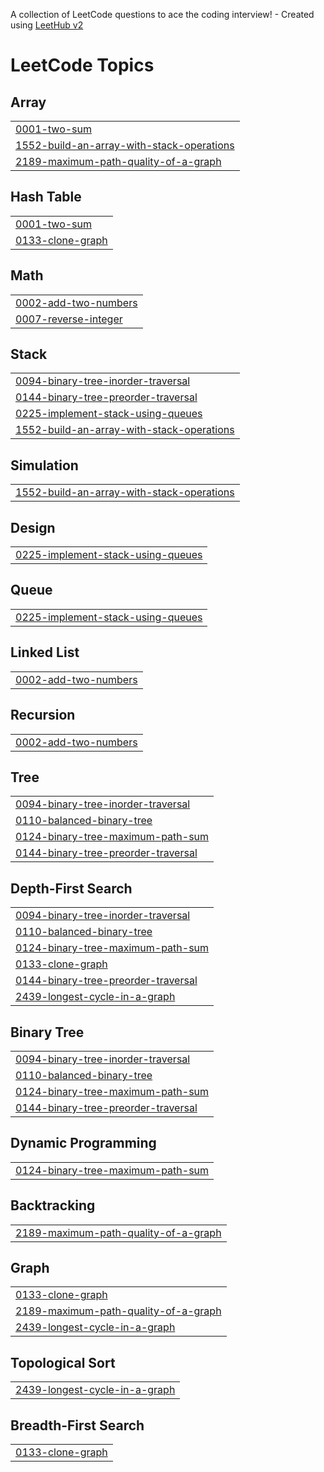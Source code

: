 A collection of LeetCode questions to ace the coding interview! - Created using [LeetHub v2](https://github.com/arunbhardwaj/LeetHub-2.0)
<!---LeetCode Topics Start-->
# LeetCode Topics
## Array
|  |
| ------- |
| [0001-two-sum](https://github.com/whalesesy/leet-code-tasks/tree/master/0001-two-sum) |
| [1552-build-an-array-with-stack-operations](https://github.com/whalesesy/leet-code-tasks/tree/master/1552-build-an-array-with-stack-operations) |
| [2189-maximum-path-quality-of-a-graph](https://github.com/whalesesy/leet-code-tasks/tree/master/2189-maximum-path-quality-of-a-graph) |
## Hash Table
|  |
| ------- |
| [0001-two-sum](https://github.com/whalesesy/leet-code-tasks/tree/master/0001-two-sum) |
| [0133-clone-graph](https://github.com/whalesesy/leet-code-tasks/tree/master/0133-clone-graph) |
## Math
|  |
| ------- |
| [0002-add-two-numbers](https://github.com/whalesesy/leet-code-tasks/tree/master/0002-add-two-numbers) |
| [0007-reverse-integer](https://github.com/whalesesy/leet-code-tasks/tree/master/0007-reverse-integer) |
## Stack
|  |
| ------- |
| [0094-binary-tree-inorder-traversal](https://github.com/whalesesy/leet-code-tasks/tree/master/0094-binary-tree-inorder-traversal) |
| [0144-binary-tree-preorder-traversal](https://github.com/whalesesy/leet-code-tasks/tree/master/0144-binary-tree-preorder-traversal) |
| [0225-implement-stack-using-queues](https://github.com/whalesesy/leet-code-tasks/tree/master/0225-implement-stack-using-queues) |
| [1552-build-an-array-with-stack-operations](https://github.com/whalesesy/leet-code-tasks/tree/master/1552-build-an-array-with-stack-operations) |
## Simulation
|  |
| ------- |
| [1552-build-an-array-with-stack-operations](https://github.com/whalesesy/leet-code-tasks/tree/master/1552-build-an-array-with-stack-operations) |
## Design
|  |
| ------- |
| [0225-implement-stack-using-queues](https://github.com/whalesesy/leet-code-tasks/tree/master/0225-implement-stack-using-queues) |
## Queue
|  |
| ------- |
| [0225-implement-stack-using-queues](https://github.com/whalesesy/leet-code-tasks/tree/master/0225-implement-stack-using-queues) |
## Linked List
|  |
| ------- |
| [0002-add-two-numbers](https://github.com/whalesesy/leet-code-tasks/tree/master/0002-add-two-numbers) |
## Recursion
|  |
| ------- |
| [0002-add-two-numbers](https://github.com/whalesesy/leet-code-tasks/tree/master/0002-add-two-numbers) |
## Tree
|  |
| ------- |
| [0094-binary-tree-inorder-traversal](https://github.com/whalesesy/leet-code-tasks/tree/master/0094-binary-tree-inorder-traversal) |
| [0110-balanced-binary-tree](https://github.com/whalesesy/leet-code-tasks/tree/master/0110-balanced-binary-tree) |
| [0124-binary-tree-maximum-path-sum](https://github.com/whalesesy/leet-code-tasks/tree/master/0124-binary-tree-maximum-path-sum) |
| [0144-binary-tree-preorder-traversal](https://github.com/whalesesy/leet-code-tasks/tree/master/0144-binary-tree-preorder-traversal) |
## Depth-First Search
|  |
| ------- |
| [0094-binary-tree-inorder-traversal](https://github.com/whalesesy/leet-code-tasks/tree/master/0094-binary-tree-inorder-traversal) |
| [0110-balanced-binary-tree](https://github.com/whalesesy/leet-code-tasks/tree/master/0110-balanced-binary-tree) |
| [0124-binary-tree-maximum-path-sum](https://github.com/whalesesy/leet-code-tasks/tree/master/0124-binary-tree-maximum-path-sum) |
| [0133-clone-graph](https://github.com/whalesesy/leet-code-tasks/tree/master/0133-clone-graph) |
| [0144-binary-tree-preorder-traversal](https://github.com/whalesesy/leet-code-tasks/tree/master/0144-binary-tree-preorder-traversal) |
| [2439-longest-cycle-in-a-graph](https://github.com/whalesesy/leet-code-tasks/tree/master/2439-longest-cycle-in-a-graph) |
## Binary Tree
|  |
| ------- |
| [0094-binary-tree-inorder-traversal](https://github.com/whalesesy/leet-code-tasks/tree/master/0094-binary-tree-inorder-traversal) |
| [0110-balanced-binary-tree](https://github.com/whalesesy/leet-code-tasks/tree/master/0110-balanced-binary-tree) |
| [0124-binary-tree-maximum-path-sum](https://github.com/whalesesy/leet-code-tasks/tree/master/0124-binary-tree-maximum-path-sum) |
| [0144-binary-tree-preorder-traversal](https://github.com/whalesesy/leet-code-tasks/tree/master/0144-binary-tree-preorder-traversal) |
## Dynamic Programming
|  |
| ------- |
| [0124-binary-tree-maximum-path-sum](https://github.com/whalesesy/leet-code-tasks/tree/master/0124-binary-tree-maximum-path-sum) |
## Backtracking
|  |
| ------- |
| [2189-maximum-path-quality-of-a-graph](https://github.com/whalesesy/leet-code-tasks/tree/master/2189-maximum-path-quality-of-a-graph) |
## Graph
|  |
| ------- |
| [0133-clone-graph](https://github.com/whalesesy/leet-code-tasks/tree/master/0133-clone-graph) |
| [2189-maximum-path-quality-of-a-graph](https://github.com/whalesesy/leet-code-tasks/tree/master/2189-maximum-path-quality-of-a-graph) |
| [2439-longest-cycle-in-a-graph](https://github.com/whalesesy/leet-code-tasks/tree/master/2439-longest-cycle-in-a-graph) |
## Topological Sort
|  |
| ------- |
| [2439-longest-cycle-in-a-graph](https://github.com/whalesesy/leet-code-tasks/tree/master/2439-longest-cycle-in-a-graph) |
## Breadth-First Search
|  |
| ------- |
| [0133-clone-graph](https://github.com/whalesesy/leet-code-tasks/tree/master/0133-clone-graph) |
<!---LeetCode Topics End-->